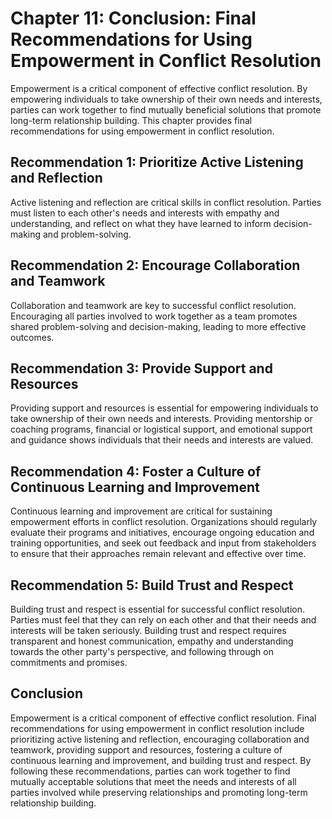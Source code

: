 Chapter 11: Conclusion: Final Recommendations for Using Empowerment in Conflict Resolution
==========================================================================================

Empowerment is a critical component of effective conflict resolution. By empowering individuals to take ownership of their own needs and interests, parties can work together to find mutually beneficial solutions that promote long-term relationship building. This chapter provides final recommendations for using empowerment in conflict resolution.

Recommendation 1: Prioritize Active Listening and Reflection
------------------------------------------------------------

Active listening and reflection are critical skills in conflict resolution. Parties must listen to each other's needs and interests with empathy and understanding, and reflect on what they have learned to inform decision-making and problem-solving.

Recommendation 2: Encourage Collaboration and Teamwork
------------------------------------------------------

Collaboration and teamwork are key to successful conflict resolution. Encouraging all parties involved to work together as a team promotes shared problem-solving and decision-making, leading to more effective outcomes.

Recommendation 3: Provide Support and Resources
-----------------------------------------------

Providing support and resources is essential for empowering individuals to take ownership of their own needs and interests. Providing mentorship or coaching programs, financial or logistical support, and emotional support and guidance shows individuals that their needs and interests are valued.

Recommendation 4: Foster a Culture of Continuous Learning and Improvement
-------------------------------------------------------------------------

Continuous learning and improvement are critical for sustaining empowerment efforts in conflict resolution. Organizations should regularly evaluate their programs and initiatives, encourage ongoing education and training opportunities, and seek out feedback and input from stakeholders to ensure that their approaches remain relevant and effective over time.

Recommendation 5: Build Trust and Respect
-----------------------------------------

Building trust and respect is essential for successful conflict resolution. Parties must feel that they can rely on each other and that their needs and interests will be taken seriously. Building trust and respect requires transparent and honest communication, empathy and understanding towards the other party's perspective, and following through on commitments and promises.

Conclusion
----------

Empowerment is a critical component of effective conflict resolution. Final recommendations for using empowerment in conflict resolution include prioritizing active listening and reflection, encouraging collaboration and teamwork, providing support and resources, fostering a culture of continuous learning and improvement, and building trust and respect. By following these recommendations, parties can work together to find mutually acceptable solutions that meet the needs and interests of all parties involved while preserving relationships and promoting long-term relationship building.

